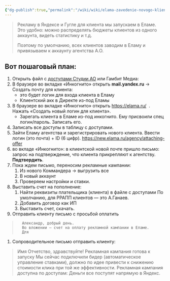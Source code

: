 ```yaml
---
{"dg-publish":true,"permalink":"/wiki/wiki/elama-zavedenie-novogo-klienta/"}
---
```


> Рекламу в Яндексе и Гугле для клиента мы запускаем в Еламе.
> Это удобно: можно распределять бюджеты клиентов из одного аккаунта, видеть статистику и т.д.
> 
> Поэтому по умолчанию, всех клиентов заводим в Еламу и привязываем к аккаунту агентства А.О.

## Вот пошаговый план:

1. Открыть файл с [доступами Студии АО](https://docs.google.com/spreadsheets/d/1mWZLzg4n9pmIWodL_H9FvVoPuTR_DXOzCM1AUN_cUoM/edit) или Гамбит Медиа:
2. В браузере во вкладке «Инкогнито» открыть **mail.yandex.ru** → Создать почту для клиента:
    - это будет логин  для входа клиента в Еламу
    - Клиентский акк в Директе из-под Еламы
3. В браузере во вкладке «Инкогнито» открыть https://elama.ru/  . Нажать «Создать новый логин для клиента».
    - Зарегать клиента в Еламе из-под инкогнито. Ему присвоили спец логин/пароль. Записать его.
1. Записать все доступы в таблицу с доступами.
2. Зайти Еламу агентства и зарегистрировать нового клиента. Ввести логин (это почта) + ID (6 цифр). https://new.elama.ru/agency/attaching-offer
3. во вкладе «Инкогнито»: в клиентской новой почте пришло письмо: запрос на подтверждение, что клиента прикрепляют к агентству. **Подтвердить**.
4. Пока ждем письмо, переносим рекламные кампании:
	  1. Из нового Коммандера → выгрузить все
	  2. В новый аккаунт
	  3. Проверяем настройки и ставки.
5. Выставить счет на пополнение:
	  1. Найти реквизиты плательщика (клиента) в файле с доступами
	    По умолчанию, для РРАПП клиентов — это А.Ганаев.
	  1. Добавить договор как ИП
	  2. Выставить счет, скачать.
  1. Отправить клиенту письмо с просьбой оплатить
> 	    Александр, добрый день.
> 	    Во вложении — счет на оплату рекламной кампании в Еламе.
> 	    Для 
1. Сопроводительное письмо отправить клиенту:
> 	 Имя Отчетство, здравствуйте!
> 	Рекламная кампания готова к запуску
> 	Мы сейчас подключили бидер (автоматическое управление ставками), должно по идее привести к снижению стоимости клика при той же эффективности. Рекламная кампания доступна по доступам:
> 	Деньги все поступят напрямую в Яндекс.


